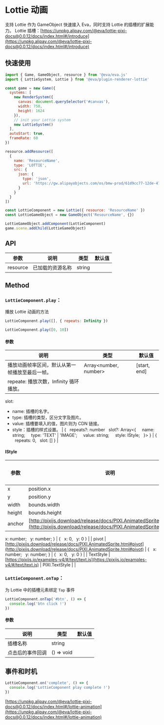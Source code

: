 # Lottie 动画

支持 Lottie 作为 GameObject 快速接入 Eva，同时支持 Lottie 的插槽的扩展能力。
Lottie 插槽：[https://unpkg.alipay.com/@eva/lottie-pixi-docs@0.0.12/docs/index.html#/introduce](https://unpkg.alipay.com/@eva/lottie-pixi-docs@0.0.12/docs/index.html#/introduce)

## 快速使用

```js
import { Game, GameObject, resource } from '@eva/eva.js'
import { LottieSystem, Lottie } from '@eva/plugin-renderer-lottie'

const game = new Game({
  systems: [
    new RenderSystem({
      canvas: document.querySelector('#canvas'),
      width: 750,
      height: 1624
    }),
    // init your Lottie system
    new LottieSystem()
  ],
  autoStart: true,
  frameRate: 60
})

resource.addResource([
  {
    name: 'ResourceName',
    type: 'LOTTIE',
    src: {
      json: {
        type: 'json',
        url: 'https://gw.alipayobjects.com/os/bmw-prod/61d9cc77-12de-47a7-b6e5-06c836ce7083.json'
      }
    }
  }
])

const LottieComponent = new Lottie({ resource: 'ResourceName' })
const LottieGameObject = new GameObject('ResourceName', {})

LottieGameObject.addComponent(LottieComponent)
game.scene.addChild(LottieGameObject)
```

##

## API

| **参数** | **说明**         | **类型** | **默认值** |
| -------- | ---------------- | -------- | ---------- |
| resource | 已加载的资源名称 | string   |            |

## Method

### `LottieComponent.play`：

播放 Lottie 动画的方法

```js
LottieComponent.play([], { repeats: Infinity })

LottieComponent.play([0, 10])
```

#### 参数

| **说明**                                       | **类型**              | **默认值**   |
| ---------------------------------------------- | --------------------- | ------------ |
| 播放动画帧率区间，默认从第一帧播放至最后一帧。 | Array<number, number> | [start, end] |
| repeate: 播放次数，Infinity 循环播放。         |

slot:

- name: 插槽的名字。
- type: 插槽的类型，区分文字及图片。
- value: 插槽要填入的值，图片则为 CDN 链接。
- style：插槽的样式设置。
  | {
    repeats?: number
    slot?: Array<{
      name: string;
      type: 'TEXT' | 'IMAGE';
      value: string;
      style: IStyle;
    }>
  } | {
    repeats: 0,
    slot: []
  } |

#### IStyle

| **参数** | **说明**                                                                                                                                   | **类型** | **默认值** |
| -------- | ------------------------------------------------------------------------------------------------------------------------------------------ | -------- | ---------- |
| x        | position.x                                                                                                                                 | number   |            |
| y        | position.y                                                                                                                                 | number   |            |
| width    | bounds.width                                                                                                                               | number   |            |
| height   | bounds.height                                                                                                                              | number   |            |
| anchor   | [http://pixijs.download/release/docs/PIXI.AnimatedSprite.html#anchor](http://pixijs.download/release/docs/PIXI.AnimatedSprite.html#anchor) | {        |

x: number;
  y: number;
} | {
  x: 0,
  y: 0
} |
| pivot | [http://pixijs.download/release/docs/PIXI.AnimatedSprite.html#pivot](http://pixijs.download/release/docs/PIXI.AnimatedSprite.html#pivot) | {
  x: number;
  y: number;
} | {
  x: 0,
  y: 0
} |
| TextStyle | [https://pixijs.io/examples-v4/#/text/text.js](https://pixijs.io/examples-v4/#/text/text.js) | PIXI.TextStyle | |

### `LottieComponent.onTap`：

为 Lottie 中的插槽元素绑定 `Tap` 事件

```js
LottieComponent.onTap('#btn', () => {
  console.log('btn click !')
})
```

#### 参数

| **说明**         | **类型**   | **默认值** |
| ---------------- | ---------- | ---------- |
| 插槽名称         | string     |            |
| 点击后的事件回调 | () => void |            |

## 事件和时机

```js
LottieComponent.on('complete', () => {
  console.log('LottieComponent play complete !')
})
```

[https://unpkg.alipay.com/@eva/lottie-pixi-docs@0.0.12/docs/index.html#/lottie-animation](https://unpkg.alipay.com/@eva/lottie-pixi-docs@0.0.12/docs/index.html#/lottie-animation)
